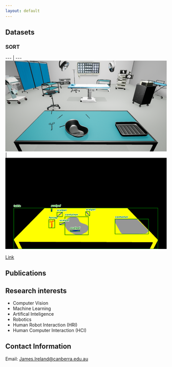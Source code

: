 ```yaml
---
layout: default
---
```


## Datasets
### SORT
--- | ---
![SORT image](https://github.com/James-Ireland/James-Ireland.github.io/blob/main/docs/assets/sORt_sampleAnnotation_org_img.png) | ![SORT annotations](https://github.com/James-Ireland/James-Ireland.github.io/blob/main/docs/assets/sORt_sampleAnnotation_BB_segMask_lbls.png)
 
<a href="https://james-ireland.github.io/Datasets">Link</a>

## Publications

## Research interests  
* Computer Vision 
* Machine Learning 
* Artifical Inteligence  
* Robotics
* Human Robot Interaction (HRI) 
* Human Computer Interaction (HCI) 

## Contact Information
Email: James.Ireland@canberra.edu.au

